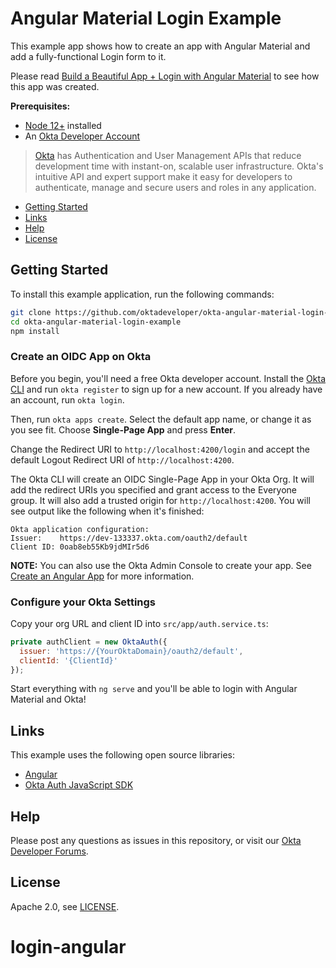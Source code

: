 # Angular Material Login Example

This example app shows how to create an app with Angular Material and add a fully-functional Login form to it.

Please read [Build a Beautiful App + Login with Angular Material](https://developer.okta.com/blog/2020/01/21/angular-material-login) to see how this app was created.

**Prerequisites:**

* [Node 12+](https://nodejs.org/en/) installed
* An [Okta Developer Account](https://developer.okta.com/signup)

> [Okta](https://developer.okta.com/) has Authentication and User Management APIs that reduce development time with instant-on, scalable user infrastructure. Okta's intuitive API and expert support make it easy for developers to authenticate, manage and secure users and roles in any application.

* [Getting Started](#getting-started)
* [Links](#links)
* [Help](#help)
* [License](#license)

## Getting Started

To install this example application, run the following commands:

```bash
git clone https://github.com/oktadeveloper/okta-angular-material-login-example.git
cd okta-angular-material-login-example
npm install
```

### Create an OIDC App on Okta

Before you begin, you'll need a free Okta developer account. Install the [Okta CLI](https://cli.okta.com) and run `okta register` to sign up for a new account. If you already have an account, run `okta login`.

Then, run `okta apps create`. Select the default app name, or change it as you see fit. Choose **Single-Page App** and press **Enter**.

Change the Redirect URI to `http://localhost:4200/login` and accept the default Logout Redirect URI of `http://localhost:4200`.

The Okta CLI will create an OIDC Single-Page App in your Okta Org. It will add the redirect URIs you specified and grant access to the Everyone group. It will also add a trusted origin for `http://localhost:4200`. You will see output like the following when it's finished:

```
Okta application configuration:
Issuer:    https://dev-133337.okta.com/oauth2/default
Client ID: 0oab8eb55Kb9jdMIr5d6
```

**NOTE:** You can also use the Okta Admin Console to create your app. See [Create an Angular App](https://developer.okta.com/docs/guides/sign-into-spa/angular/create-okta-application/) for more information.

### Configure your Okta Settings

Copy your org URL and client ID into `src/app/auth.service.ts`:

```js
private authClient = new OktaAuth({
  issuer: 'https://{YourOktaDomain}/oauth2/default',
  clientId: '{ClientId}'
});
```

Start everything with `ng serve` and you'll be able to login with Angular Material and Okta!

## Links

This example uses the following open source libraries:

* [Angular](https://angular.io)
* [Okta Auth JavaScript SDK](https://github.com/okta/okta-auth-js)

## Help

Please post any questions as issues in this repository, or visit our [Okta Developer Forums](https://devforum.okta.com/).

## License

Apache 2.0, see [LICENSE](LICENSE).
# login-angular
